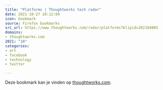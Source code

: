 ```yaml
---
title: "Platforms | Thoughtworks tech radar"
date: 2021-10-27 18:12:09
icon: bookmark
source: Firefox bookmarks
src_url: https://www.thoughtworks.com/radar/platforms?blipid=202104005
domains:
- thoughtworks.com
2021: "10"
categories:
- art
- facebook
- technology
- twitter

---
```

Deze bookmark kan je vinden op [thoughtworks.com](https://www.thoughtworks.com/radar/platforms?blipid=202104005).
